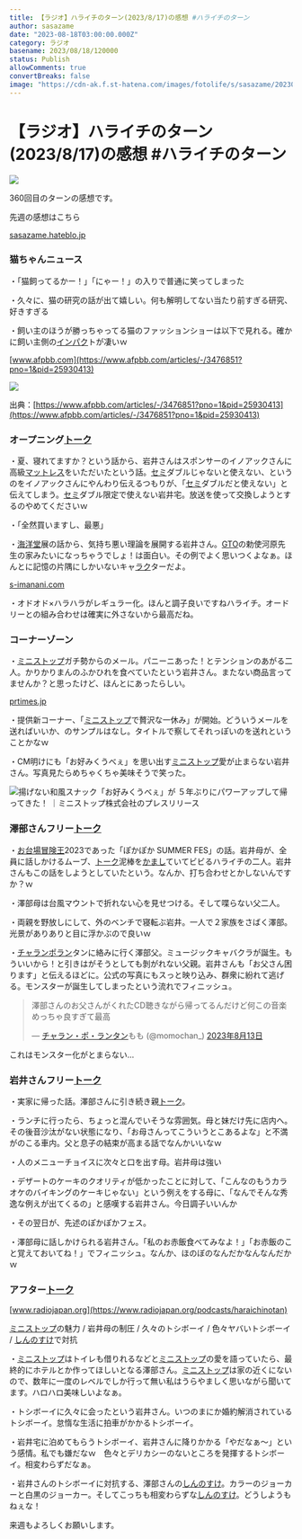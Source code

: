 ```yaml
---
title: 【ラジオ】ハライチのターン(2023/8/17)の感想 #ハライチのターン
author: sasazame
date: "2023-08-18T03:00:00.000Z"
category: ラジオ
basename: 2023/08/18/120000
status: Publish
allowComments: true
convertBreaks: false
image: "https://cdn-ak.f.st-hatena.com/images/fotolife/s/sasazame/20230728/20230728131236.png"
---
```

# 【ラジオ】ハライチのターン(2023/8/17)の感想 #ハライチのターン

![](https://cdn-ak.f.st-hatena.com/images/fotolife/s/sasazame/20230728/20230728131236.png)

360回目のターンの感想です。

<!-- Extended Body -->

先週の感想はこちら

[sasazame.hateblo.jp](https://sasazame.hateblo.jp/entry/2023/08/11/100001)

### 猫ちゃんニュース

・「猫飼ってるかー！」「にゃー！」の入りで普通に笑ってしまった

・久々に、猫の研究の話が出て嬉しい。何も解明してない当たり前すぎる研究、好きすぎる

・飼い主のほうが勝っちゃってる猫のファッションショーは以下で見れる。確かに飼い主側の[インパク](https://d.hatena.ne.jp/keyword/%A5%A4%A5%F3%A5%D1%A5%AF)トが凄いｗ

[www.afpbb.com](https://www.afpbb.com/articles/-/3476851?pno=1&pid=25930413)

![](https://cdn-ak.f.st-hatena.com/images/fotolife/s/sasazame/20230818/20230818082544.png)

出典：[https://www.afpbb.com/articles/-/3476851?pno=1&pid=25930413](https://www.afpbb.com/articles/-/3476851?pno=1&pid=25930413)

### オープニング[トーク](https://d.hatena.ne.jp/keyword/%A5%C8%A1%BC%A5%AF)

・夏、寝れてますか？という話から、岩井さんはスポンサーのイノアックさんに高級[マットレス](https://d.hatena.ne.jp/keyword/%A5%DE%A5%C3%A5%C8%A5%EC%A5%B9)をいただいたという話。[セミ](https://d.hatena.ne.jp/keyword/%A5%BB%A5%DF)ダブルじゃないと使えない、というのをイノアックさんにやんわり伝えるつもりが、「[セミ](https://d.hatena.ne.jp/keyword/%A5%BB%A5%DF)ダブルだと使えない」と伝えてしまう。[セミ](https://d.hatena.ne.jp/keyword/%A5%BB%A5%DF)ダブル限定で使えない岩井宅。放送を使って交換しようとするのやめてくださいｗ

・「全然買いますし、最悪」

・[海洋堂](https://d.hatena.ne.jp/keyword/%B3%A4%CD%CE%C6%B2)展の話から、気持ち悪い理論を展開する岩井さん。[GTO](https://d.hatena.ne.jp/keyword/GTO)の勅使河原先生の家みたいになっちゃうでしょ！は面白い。その例でよく思いつくよなぁ。ほんとに記憶の片隅にしかいないキャ[ラク](https://d.hatena.ne.jp/keyword/%A5%E9%A5%AF)ターだよ。

[s-imanani.com](https://s-imanani.com/blog/?p=45104)

・オドオド×ハラハラがレギュラー化。ほんと調子良いですねハライチ。オードリーとの組み合わせは確実に外さないから最高だね。

### コーナーゾーン

・[ミニストップ](https://d.hatena.ne.jp/keyword/%A5%DF%A5%CB%A5%B9%A5%C8%A5%C3%A5%D7)ガチ勢からのメール。パニーニあった！とテンションのあがる二人。かりかりまんのふかひれを食べていたという岩井さん。またない商品言ってませんか？と思ったけど、ほんとにあったらしい。

[prtimes.jp](https://prtimes.jp/main/html/rd/p/000000119.000000505.html)

・提供新コーナー、「[ミニストップ](https://d.hatena.ne.jp/keyword/%A5%DF%A5%CB%A5%B9%A5%C8%A5%C3%A5%D7)で贅沢な一休み」が開始。どういうメールを送ればいいか、のサンプルはなし。タイトルで察してそれっぽいのを送れということかなｗ

・CM明けにも「お好みくうべぇ」を思い出す[ミニストップ](https://d.hatena.ne.jp/keyword/%A5%DF%A5%CB%A5%B9%A5%C8%A5%C3%A5%D7)愛が止まらない岩井さん。写真見たらめちゃくちゃ美味そうで笑った。

![揚げない和風スナック「お好みくうべぇ」が ５年ぶりにパワーアップして帰ってきた！ ｜ミニストップ株式会社のプレスリリース](https://prtimes.jp/i/505/400/ogp/d505-400-448726-0.jpg)

### 澤部さんフリー[トーク](https://d.hatena.ne.jp/keyword/%A5%C8%A1%BC%A5%AF)

・[お台場冒険王](https://d.hatena.ne.jp/keyword/%A4%AA%C2%E6%BE%EC%CB%C1%B8%B1%B2%A6)2023であった「ぽかぽか SUMMER FES」の話。岩井母が、全員に話しかけるムーブ、[トーク](https://d.hatena.ne.jp/keyword/%A5%C8%A1%BC%A5%AF)泥棒を[かまし](https://d.hatena.ne.jp/keyword/%A4%AB%A4%DE%A4%B7)ていてビビるハライチの二人。岩井さんもこの話をしようとしていたという。なんか、打ち合わせとかしないんですか？ｗ

・澤部母は台風マウントで折れない心を見せつける。そして喋らない父二人。

・両親を野放しにして、外のベンチで寝転ぶ岩井。一人で２家族をさばく澤部。光景がありありと目に浮かぶので良いｗ

・[チャランポラン](https://d.hatena.ne.jp/keyword/%A5%C1%A5%E3%A5%E9%A5%F3%A5%DD%A5%E9%A5%F3)タンに絡みに行く澤部父。ミュージックキャバクラが誕生。もういいから！と引きはがそうとしても剝がれない父親。岩井さんも「お父さん困ります」と伝えるほどに。公式の写真にもスっと映り込み、群衆に紛れて逃げる。モンスターが誕生してしまったという流れでフィニッシュ。

> 澤部さんのお父さんがくれたCD聴きながら帰ってるんだけど何この音楽めっちゃ良すぎて最高
> 
> — [チャラン・ポ・ランタン](https://d.hatena.ne.jp/keyword/%A5%C1%A5%E3%A5%E9%A5%F3%A1%A6%A5%DD%A1%A6%A5%E9%A5%F3%A5%BF%A5%F3)もも (@momochan\_) [2023年8月13日](https://twitter.com/momochan_/status/1690675851338416128?ref_src=twsrc%5Etfw)

これはモンスター化がとまらない…

### 岩井さんフリー[トーク](https://d.hatena.ne.jp/keyword/%A5%C8%A1%BC%A5%AF)

・実家に帰った話。澤部さんに引き続き親[トーク](https://d.hatena.ne.jp/keyword/%A5%C8%A1%BC%A5%AF)。

・ランチに行ったら、ちょっと混んでいそうな雰囲気。母と妹だけ先に店内へ。その後音沙汰がない状態になり、「お母さんってこういうとこあるよな」と不満がのこる車内。父と息子の結束が高まる話でなんかいいなｗ

・人のメニューチョイスに次々と口を出す母。岩井母は強い

・デザートのケーキのクオリティが低かったことに対して、「こんなのもうカラオケのバイキングのケーキじゃない」という例えをする母に、「なんでそんな秀逸な例えが出てくるの」と感嘆する岩井さん。今日調子いいんか

・その翌日が、先述のぽかぽかフェス。

・澤部母に話しかけられる岩井さん。「私のお赤飯食べてみなよ！」「お赤飯のこと覚えておいてね！」でフィニッシュ。なんか、ほのぼのなんだかなんなんだかｗ

### アフター[トーク](https://d.hatena.ne.jp/keyword/%A5%C8%A1%BC%A5%AF)

[www.radiojapan.org](https://www.radiojapan.org/podcasts/haraichinotan)

[ミニストップ](https://d.hatena.ne.jp/keyword/%A5%DF%A5%CB%A5%B9%A5%C8%A5%C3%A5%D7)の魅力 / 岩井母の制圧 / 久々のトシボーイ / 色々ヤバいトシボーイ / [しんのすけ](https://d.hatena.ne.jp/keyword/%A4%B7%A4%F3%A4%CE%A4%B9%A4%B1)で対抗

・[ミニストップ](https://d.hatena.ne.jp/keyword/%A5%DF%A5%CB%A5%B9%A5%C8%A5%C3%A5%D7)はトイレも借りれるなどと[ミニストップ](https://d.hatena.ne.jp/keyword/%A5%DF%A5%CB%A5%B9%A5%C8%A5%C3%A5%D7)の愛を語っていたら、最終的にホテルとか作ってほしいとなる澤部さん。[ミニストップ](https://d.hatena.ne.jp/keyword/%A5%DF%A5%CB%A5%B9%A5%C8%A5%C3%A5%D7)は家の近くにないので、数年に一度のレベルでしか行って無い私はうらやましく思いながら聞いてます。ハロハロ美味しいよなぁ。

・トシボーイに久々に会ったという岩井さん。いつのまにか婚約解消されているトシボーイ。怠惰な生活に拍車がかかるトシボーイ。

・岩井宅に泊めてもらうトシボーイ、岩井さんに降りかかる「やだなぁ～」という感情。私でも嫌だなｗ　色々とデリカシーのないところを発揮するトシボーイ。相変わらずだなぁ。

・岩井さんのトシボーイに対抗する、澤部さんの[しんのすけ](https://d.hatena.ne.jp/keyword/%A4%B7%A4%F3%A4%CE%A4%B9%A4%B1)。カラーのジョーカーと白黒のジョーカー。そしてこっちも相変わらずな[しんのすけ](https://d.hatena.ne.jp/keyword/%A4%B7%A4%F3%A4%CE%A4%B9%A4%B1)。どうしようもねぇな！

来週もよろしくお願いします。